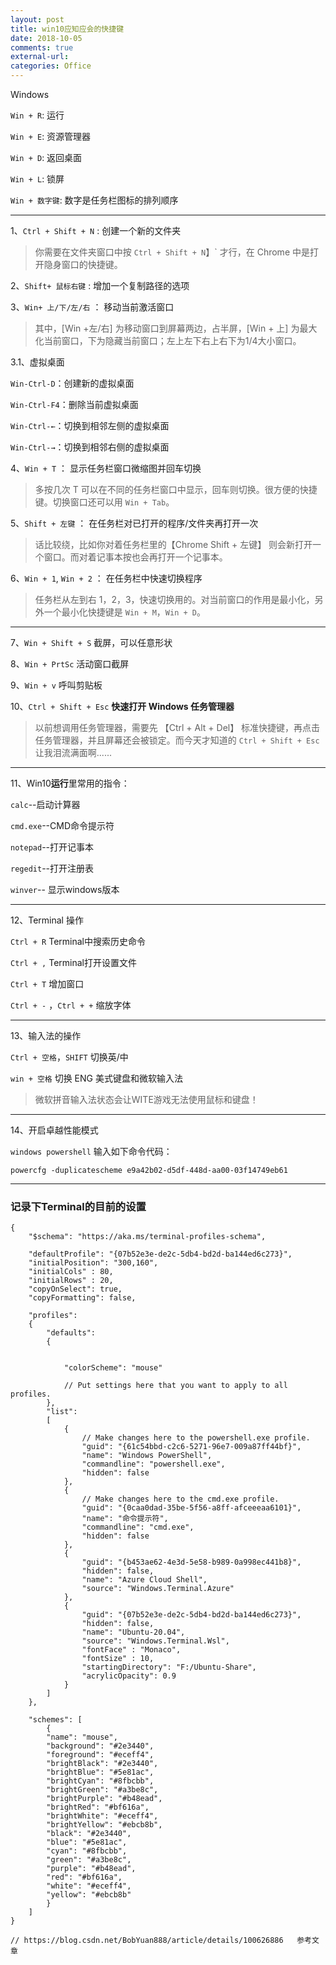 ```yaml
---
layout: post
title: win10应知应会的快捷键
date: 2018-10-05
comments: true
external-url:
categories: Office
---
```


Windows

`Win + R`:  运行

`Win + E`:  资源管理器

`Win + D`:  返回桌面

`Win + L`:  锁屏

`Win + 数字键`: 数字是任务栏图标的排列顺序

---

1、`Ctrl + Shift + N` : 创建一个新的文件夹

> 你需要在文件夹窗口中按 `Ctrl + Shift + N`】` 才行，在 Chrome 中是打开隐身窗口的快捷键。

2、`Shift+ 鼠标右键` : 增加一个复制路径的选项

3、`Win+ 上/下/左/右` ： 移动当前激活窗口

>其中，[Win +左/右] 为移动窗口到屏幕两边，占半屏，[Win + 上] 为最大化当前窗口，下为隐藏当前窗口；左上左下右上右下为1/4大小窗口。

3.1、虚拟桌面

`Win-Ctrl-D`：创建新的虚拟桌面

`Win-Ctrl-F4`：删除当前虚拟桌面

`Win-Ctrl-←`：切换到相邻左侧的虚拟桌面

`Win-Ctrl-→`：切换到相邻右侧的虚拟桌面


4、`Win + T` ： 显示任务栏窗口微缩图并回车切换

>多按几次 T 可以在不同的任务栏窗口中显示，回车则切换。很方便的快捷键。切换窗口还可以用 `Win + Tab`。

5、`Shift + 左键` ： 在任务栏对已打开的程序/文件夹再打开一次

>话比较绕，比如你对着任务栏里的【Chrome Shift + 左键】 则会新打开一个窗口。而对着记事本按也会再打开一个记事本。


6、`Win + 1`, `Win + 2` ： 在任务栏中快速切换程序

>任务栏从左到右 1，2，3，快速切换用的。对当前窗口的作用是最小化，另外一个最小化快捷键是 `Win + M`，`Win + D`。

---

7、`Win + Shift + S` 截屏，可以任意形状

8、`Win + PrtSc` 活动窗口截屏

9、`Win + v` 呼叫剪贴板

10、`Ctrl + Shift + Esc` **快速打开 Windows 任务管理器**

>以前想调用任务管理器，需要先 【Ctrl + Alt + Del】 标准快捷键，再点击任务管理器，并且屏幕还会被锁定。而今天才知道的 `Ctrl + Shift + Esc` 让我泪流满面啊......

---

11、Win10**运行**里常用的指令：

`calc`--启动计算器

`cmd.exe`--CMD命令提示符

`notepad`--打开记事本

`regedit`--打开注册表

`winver`--  显示windows版本

---
12、Terminal 操作

`Ctrl + R` Terminal中搜索历史命令 

`Ctrl + ,` Terminal打开设置文件

`Ctrl + T`  增加窗口

`Ctrl + -` ，`Ctrl + +` 缩放字体

---

13、输入法的操作

`Ctrl + 空格`，`SHIFT` 切换英/中 

`win + 空格`  切换 ENG 美式键盘和微软输入法
>微软拼音输入法状态会让WITE游戏无法使用鼠标和键盘！


---
14、开启卓越性能模式

`windows powershell` 输入如下命令代码：

    powercfg -duplicatescheme e9a42b02-d5df-448d-aa00-03f14749eb61

---

### 记录下Terminal的目前的设置

```
{
    "$schema": "https://aka.ms/terminal-profiles-schema",
    
    "defaultProfile": "{07b52e3e-de2c-5db4-bd2d-ba144ed6c273}",
    "initialPosition": "300,160",
    "initialCols" : 80,
    "initialRows" : 20,
    "copyOnSelect": true,
    "copyFormatting": false,

    "profiles":
    {
        "defaults":
        {
      
          
            "colorScheme": "mouse"

            // Put settings here that you want to apply to all profiles.
        },
        "list":
        [
            {
                // Make changes here to the powershell.exe profile.
                "guid": "{61c54bbd-c2c6-5271-96e7-009a87ff44bf}",
                "name": "Windows PowerShell",
                "commandline": "powershell.exe",
                "hidden": false
            },
            {
                // Make changes here to the cmd.exe profile.
                "guid": "{0caa0dad-35be-5f56-a8ff-afceeeaa6101}",
                "name": "命令提示符",
                "commandline": "cmd.exe",
                "hidden": false
            },
            {
                "guid": "{b453ae62-4e3d-5e58-b989-0a998ec441b8}",
                "hidden": false,
                "name": "Azure Cloud Shell",
                "source": "Windows.Terminal.Azure"
            },
            {
                "guid": "{07b52e3e-de2c-5db4-bd2d-ba144ed6c273}",
                "hidden": false,
                "name": "Ubuntu-20.04",
                "source": "Windows.Terminal.Wsl",
                "fontFace" : "Monaco",
                "fontSize" : 10,
                "startingDirectory": "F:/Ubuntu-Share", 
                "acrylicOpacity": 0.9
            }
        ]
    },

    "schemes": [
        {
        "name": "mouse",
        "background": "#2e3440",
        "foreground": "#eceff4",
        "brightBlack": "#2e3440",
        "brightBlue": "#5e81ac",
        "brightCyan": "#8fbcbb",
        "brightGreen": "#a3be8c",
        "brightPurple": "#b48ead",
        "brightRed": "#bf616a",
        "brightWhite": "#eceff4",
        "brightYellow": "#ebcb8b",
        "black": "#2e3440",
        "blue": "#5e81ac",
        "cyan": "#8fbcbb",
        "green": "#a3be8c",
        "purple": "#b48ead",
        "red": "#bf616a",
        "white": "#eceff4",
        "yellow": "#ebcb8b"
        }
    ]
}

// https://blog.csdn.net/BobYuan888/article/details/100626886   参考文章

```
